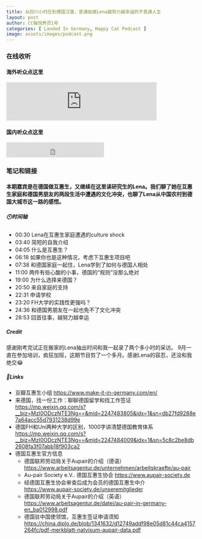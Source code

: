 ```yaml
---
title: 从四川小村庄到德国汉堡，普通姑娘Lena越努力越幸运的不普通人生
layout: post
author: CC猫饲养员1号
categories: [ Landed In Germany, Happy Cat Podcast ]
image: assets/images/podcast.png
---
```


### 在线收听

#### 海外听众点这里

<iframe src="https://anchor.fm/happycatpodcast/embed/episodes/Lena-ekcn8b" height="102px" width="400px" frameborder="0" scrolling="no"></iframe>

#### 国内听众点这里

<iframe height="40" width="260" src="https://www.ximalaya.com/thirdparty/player/sound/player.html?id=341286384&type=red" frameborder=0 allowfullscreen></iframe>

### 笔记和链接

#### 本期嘉宾是在德国做互惠生，又继续在这里读研究生的Lena。我们聊了她在互惠生家庭和德国男朋友的两段生活中遭遇的文化冲突，也聊了Lena从中国农村到德国大城市这一路的感悟。

##### 🕙时间轴
  * 00:30 Lena在互惠生家庭遭遇的culture shock
  * 03:40 简短的自我介绍
  * 04:05 什么是互惠生？
  * 06:18 如果你也是这种情况，考虑下互惠生项目吧
  * 07:38 和德国家庭一起住，Lena学到了如何与德国人相处
  * 11:00 两件有些心酸的小事，德国的“规则”没那么绝对
  * 19:00 为什么选择来德国？
  * 20:50 来自家庭的支持
  * 22:31 申请学校
  * 23:20 FH大学的实践性更强吗？
  * 24:36 和德国男朋友在一起也免不了文化冲突
  * 28:53 回首往事，越努力越幸运

##### Credit
感谢刚考完试正在搬家的Lena抽出时间和我一起录了两个多小时的采访。
9月一直在参加培训，疯狂加班，这期节目剪了一个多月。感谢Lena的容忍，还没和我绝交😂

##### 🔗Links
  * 豆瓣互惠生小组 <https://www.make-it-in-germany.com/en/>
  * 来德国，找一份工作：聊聊德国留学和找工作签证 <https://mp.weixin.qq.com/s?__biz=MzI0ODczNTE3Ng==&mid=2247483805&idx=1&sn=db27fd9288e7a64acc55d7931238d99e>
  * 德国FH和Uni两种大学的区别，1000字讲清楚德国教育体系 <https://mp.weixin.qq.com/s?__biz=MzI0ODczNTE3Ng==&mid=2247484009&idx=1&sn=5c8c2be8db2608fa3f07abb18f903ca2>
  * 德国互惠生官方信息
    * 德国联邦劳动局关于Aupair的介绍（德语） <https://www.arbeitsagentur.de/unternehmen/arbeitskraefte/au-pair>
    * Au-pair Society e.V.. 德国互惠生协会 <https://www.aupair-society.de>
    * 经德国互惠生协会审查后成为会员的德国互惠生中介 <https://www.aupair-society.de/unseremitglieder>
    * 德国联邦劳动局关于Aupair的介绍（英语） <https://www.arbeitsagentur.de/datei/au-pair-in-germany-en_ba012998.pdf>
    * 德国驻中国使领馆，互惠生签证申请须知 <https://china.diplo.de/blob/1341632/d12749addf98e05d81c44ca4157264fc/pdf-merkblatt-natvisum-aupair-data.pdf>
  